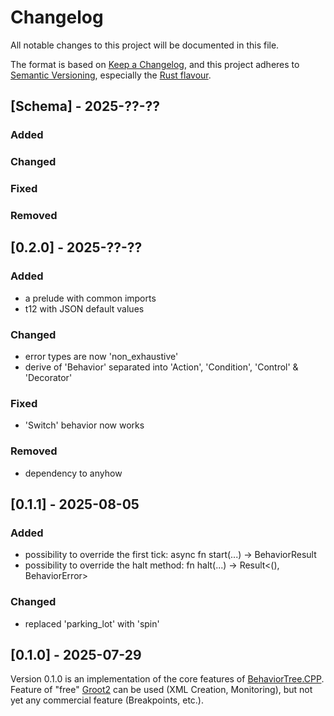 # Changelog

All notable changes to this project will be documented in this file.

The format is based on [Keep a Changelog](https://keepachangelog.com/en/1.0.0/),
and this project adheres to [Semantic Versioning](https://semver.org/spec/v2.0.0.html),
especially the [Rust flavour](https://doc.rust-lang.org/cargo/reference/semver.html).

## [Schema] - 2025-??-??

### Added

### Changed

### Fixed

### Removed

## [0.2.0] - 2025-??-??

### Added
- a prelude with common imports
- t12 with JSON default values

### Changed
- error types are now 'non_exhaustive'
- derive of 'Behavior' separated into 'Action', 'Condition', 'Control' & 'Decorator'

### Fixed
- 'Switch' behavior now works

### Removed
- dependency to anyhow

## [0.1.1] - 2025-08-05

### Added
- possibility to override the first tick: async fn start(...) -> BehaviorResult
- possibility to override the halt method: fn halt(...) -> Result<(), BehaviorError>

### Changed
- replaced 'parking_lot' with 'spin'

## [0.1.0] - 2025-07-29

Version 0.1.0 is an implementation of the core features of [BehaviorTree.CPP](https://www.behaviortree.dev/).
Feature of "free" [Groot2](https://www.behaviortree.dev/groot) can be used (XML Creation, Monitoring), but not yet any commercial feature (Breakpoints, etc.).
